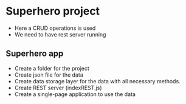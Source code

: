 # Superhero project

- Here a CRUD operations is used
- We need to have rest server running

## Superhero app

- Create a folder for the project
- Create json file for the data
- Create data storage layer for the data with all necessary methods.
- Create REST server (indexREST.js)
- Create a single-page application to use the data
